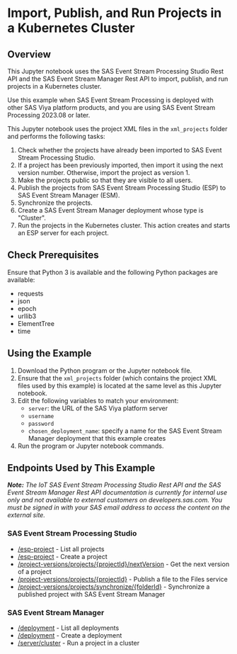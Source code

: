 # Import, Publish, and Run Projects in a Kubernetes Cluster

## Overview

This Jupyter notebook uses the SAS Event Stream Processing Studio Rest API and the SAS Event Stream Manager Rest API to 
import, publish, and run projects in a Kubernetes cluster.

Use this example when SAS Event Stream Processing is deployed with other SAS Viya platform products, 
and you are using SAS Event Stream Processing 2023.08 or later. 

This Jupyter notebook uses the project XML files in the `xml_projects` folder and performs the following tasks:
1. Check whether the projects have already been imported to SAS Event Stream Processing Studio.
2. If a project has been previously imported, then import it using the next version number. Otherwise, import the project as version 1.
3. Make the projects public so that they are visible to all users.
4. Publish the projects from SAS Event Stream Processing Studio (ESP) to SAS Event Stream Manager (ESM).
5. Synchronize the projects.
6. Create a SAS Event Stream Manager deployment whose type is "Cluster".
7. Run the projects in the Kubernetes cluster. This action creates and starts an ESP server for each project.

## Check Prerequisites

Ensure that Python 3 is available and the following Python packages are available:
- requests
- json
- epoch
- urllib3
- ElementTree
- time

## Using the Example
1. Download the Python program or the Jupyter notebook file.
2. Ensure that the `xml_projects` folder (which contains the project XML files used by this example) is located at the same level as this Jupyter notebook.
3. Edit the following variables to match your environment:
   - `server`: the URL of the SAS Viya platform server
   - `username`
   - `password`
   - `chosen_deployment_name`: specify a name for the SAS Event Stream Manager deployment that this example creates
4. Run the program or Jupyter notebook commands.

## Endpoints Used by This Example

_**Note:** The IoT SAS Event Stream Processing Studio Rest API and the SAS Event Stream Manager Rest API documentation 
is currently for internal use only and not available to external customers on developers.sas.com. 
You must be signed in with your SAS email address to access the content on the external site._

### SAS Event Stream Processing Studio
- [/esp-project](https://developers.sas.com/rest-apis/SASEventStreamProcessingStudio-v3?operation=getListModels) - List all projects
- [/esp-project](https://developers.sas.com/rest-apis/SASEventStreamProcessingStudio-v3?operation=createProject) - Create a project
- [/project-versions/projects/{projectId}/nextVersion](https://developers.sas.com/rest-apis/SASEventStreamProcessingStudio-v3?operation=getNextVersion) - Get the next version of a project
- [/project-versions/projects/{projectId}](https://developers.sas.com/rest-apis/SASEventStreamProcessingStudio-v3?operation=createVersion) - Publish a file to the Files service
- [/project-versions/projects/synchronize/{folderId}](https://developers.sas.com/rest-apis/SASEventStreamProcessingStudio-v3?operation=createSynchronizeProject) - Synchronize a published project with SAS Event Stream Manager

### SAS Event Stream Manager
- [/deployment](https://developers.sas.com/rest-apis/SASEventStreamManager-v3?operation=getListDeployments) - List all deployments
- [/deployment](https://developers.sas.com/rest-apis/SASEventStreamManager-v3?operation=createDeployment) - Create a deployment
- [/server/cluster](https://developers.sas.com/rest-apis/SASEventStreamManager-v3?operation=createStartProjectOnCluster) - Run a project in a cluster
